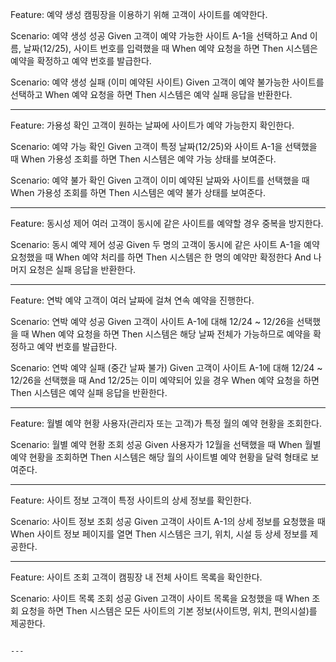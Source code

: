 Feature: 예약 생성
  캠핑장을 이용하기 위해 고객이 사이트를 예약한다.

  Scenario: 예약 생성 성공
    Given 고객이 예약 가능한 사이트 A-1을 선택하고
    And 이름, 날짜(12/25), 사이트 번호를 입력했을 때
    When 예약 요청을 하면
    Then 시스템은 예약을 확정하고 예약 번호를 발급한다.

  Scenario: 예약 생성 실패 (이미 예약된 사이트)
    Given 고객이 예약 불가능한 사이트를 선택하고
    When 예약 요청을 하면
    Then 시스템은 예약 실패 응답을 반환한다.

---

Feature: 가용성 확인
  고객이 원하는 날짜에 사이트가 예약 가능한지 확인한다.

  Scenario: 예약 가능 확인
    Given 고객이 특정 날짜(12/25)와 사이트 A-1을 선택했을 때
    When 가용성 조회를 하면
    Then 시스템은 예약 가능 상태를 보여준다.

  Scenario: 예약 불가 확인
    Given 고객이 이미 예약된 날짜와 사이트를 선택했을 때
    When 가용성 조회를 하면
    Then 시스템은 예약 불가 상태를 보여준다.

---

Feature: 동시성 제어
  여러 고객이 동시에 같은 사이트를 예약할 경우 중복을 방지한다.

  Scenario: 동시 예약 제어 성공
    Given 두 명의 고객이 동시에 같은 사이트 A-1을 예약 요청했을 때
    When 예약 처리를 하면
    Then 시스템은 한 명의 예약만 확정한다
    And 나머지 요청은 실패 응답을 반환한다.

---

Feature: 연박 예약
  고객이 여러 날짜에 걸쳐 연속 예약을 진행한다.

  Scenario: 연박 예약 성공
    Given 고객이 사이트 A-1에 대해 12/24 ~ 12/26을 선택했을 때
    When 예약 요청을 하면
    Then 시스템은 해당 날짜 전체가 가능하므로 예약을 확정하고 예약 번호를 발급한다.

  Scenario: 연박 예약 실패 (중간 날짜 불가)
    Given 고객이 사이트 A-1에 대해 12/24 ~ 12/26을 선택했을 때
    And 12/25는 이미 예약되어 있을 경우
    When 예약 요청을 하면
    Then 시스템은 예약 실패 응답을 반환한다.

---

Feature: 월별 예약 현황
  사용자(관리자 또는 고객)가 특정 월의 예약 현황을 조회한다.

  Scenario: 월별 예약 현황 조회 성공
    Given 사용자가 12월을 선택했을 때
    When 월별 예약 현황을 조회하면
    Then 시스템은 해당 월의 사이트별 예약 현황을 달력 형태로 보여준다.

---

Feature: 사이트 정보
  고객이 특정 사이트의 상세 정보를 확인한다.

  Scenario: 사이트 정보 조회 성공
    Given 고객이 사이트 A-1의 상세 정보를 요청했을 때
    When 사이트 정보 페이지를 열면
    Then 시스템은 크기, 위치, 시설 등 상세 정보를 제공한다.

---

Feature: 사이트 조회
  고객이 캠핑장 내 전체 사이트 목록을 확인한다.

  Scenario: 사이트 목록 조회 성공
    Given 고객이 사이트 목록을 요청했을 때
    When 조회 요청을 하면
    Then 시스템은 모든 사이트의 기본 정보(사이트명, 위치, 편의시설)를 제공한다.
```

---
